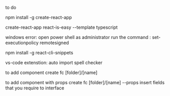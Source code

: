 to do

npm install -g create-react-app

create-react-app react-is-easy --template typescript

windows error:
open power shell as administrator
run the command : set-executionpolicy remotesigned

npm install -g react-cli-snippets

vs-code extenstion:
auto import
spell checker


to add component
create fc [folder]/[name]

to add component with props
create fc [folder]/[name] --props
insert fields that you require to interface